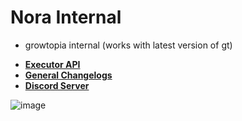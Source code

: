 # Nora Internal
- growtopia internal (works with latest version of gt)
* **[Executor API](api/readme.md)**
* **[General Changelogs](changelogs.md)**
* **[Discord Server](https://discord.gg/7zeRmJ38R8)**

![image](https://github.com/user-attachments/assets/53a4dfd6-e619-4360-891d-711d1043dd95)


